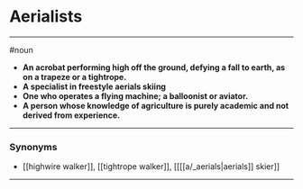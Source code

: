 # Aerialists
---
#noun
- **An acrobat performing high off the ground, defying a fall to earth, as on a trapeze or a tightrope.**
- **A specialist in freestyle aerials skiing**
- **One who operates a flying machine; a balloonist or aviator.**
- **A person whose knowledge of agriculture is purely academic and not derived from experience.**
---
### Synonyms
- [[highwire walker]], [[tightrope walker]], [[[[a/_aerials|aerials]] skier]]
---
